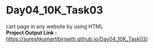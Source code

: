 # Day04_10K_Task03
cart page in any website by using HTML</br>
**Project Output Link :** https://sureshkumartibirisetti.github.io/Day04_10K_Task03/
